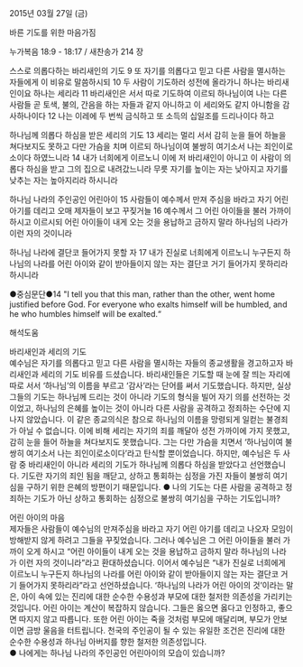 2015년 03월 27일 (금)

바른 기도를 위한 마음가짐 



누가복음 18:9 - 18:17 / 새찬송가 214 장


스스로 의롭다하는 바리새인의 기도
9 또 자기를 의롭다고 믿고 다른 사람을 멸시하는 자들에게 이 비유로 말씀하시되 10 두 사람이 기도하러 성전에 올라가니 하나는 바리새인이요 하나는 세리라 11 바리새인은 서서 따로 기도하여 이르되 하나님이여 나는 다른 사람들 곧 토색, 불의, 간음을 하는 자들과 같지 아니하고 이 세리와도 같지 아니함을 감사하나이다 12 나는 이레에 두 번씩 금식하고 또 소득의 십일조를 드리나이다 하고 

하나님께 의롭다 하심을 받은 세리의 기도 
13 세리는 멀리 서서 감히 눈을 들어 하늘을 쳐다보지도 못하고 다만 가슴을 치며 이르되 하나님이여 불쌍히 여기소서 나는 죄인이로소이다 하였느니라 14 내가 너희에게 이르노니 이에 저 바리새인이 아니고 이 사람이 의롭다 하심을 받고 그의 집으로 내려갔느니라 무릇 자기를 높이는 자는 낮아지고 자기를 낮추는 자는 높아지리라 하시니라 

하나님 나라의 주인공인 어린아이
15 사람들이 예수께서 만져 주심을 바라고 자기 어린 아기를 데리고 오매 제자들이 보고 꾸짖거늘 16 예수께서 그 어린 아이들을 불러 가까이 하시고 이르시되 어린 아이들이 내게 오는 것을 용납하고 금하지 말라 하나님의 나라가 이런 자의 것이니라 

하나님 나라에 결단코 들어가지 못할 자
17 내가 진실로 너희에게 이르노니 누구든지 하나님의 나라를 어린 아이와 같이 받아들이지 않는 자는 결단코 거기 들어가지 못하리라 하시니라 


●중심문단●14 "I tell you that this man, rather than the other, went home justified before God. For everyone who exalts himself will be humbled, and he who humbles himself will be exalted.“

해석도움





바리새인과 세리의 기도  
예수님은 자기를 의롭다고 믿고 다른 사람을 멸시하는 자들의 종교생활을 경고하고자 바리새인과 세리의 기도 비유를 드셨습니다. 바리새인들은 기도할 때 눈에 잘 띄는 자리에 따로 서서 ‘하나님’의 이름을 부르고 ‘감사’라는 단어를 써서 기도했습니다. 하지만, 실상 그들의 기도는 하나님께 드리는 것이 아니라 기도의 형식을 빌어 자기 의를 선전하는 것이었고, 하나님의 은혜를 높이는 것이 아니라 다른 사람을 공격하고 정죄하는 수단에 지나지 않았습니다. 이 같은 종교의식은 참으로 하나님의 이름을 망령되게 일컫는 불경죄가 아닐 수 없습니다. 이에 비해 세리는 자기의 죄를 깨달아 성전 가까이에 가지 못했고, 감히 눈을 들어 하늘을 쳐다보지도 못했습니다. 그는 다만 가슴을 치면서 ‘하나님이여 불쌍히 여기소서 나는 죄인이로소이다’라고 탄식할 뿐이었습니다. 하지만, 예수님은 두 사람 중 바리새인이 아니라 세리의 기도가 하나님께 의롭다 하심을 받았다고 선언했습니다. 기도란 자기의 죄인 됨을 깨닫고, 상하고 통회하는 심정을 가진 자들이 불쌍히 여기심을 구하기 위한 은혜의 방편이기 때문입니다.
● 나의 기도는 다른 사람을 공격하고 정죄하는 기도가 아닌 상하고 통회하는 심정으로 불쌍히 여기심을 구하는 기도입니까? 

어린 아이의 마음  
제자들은 사람들이 예수님의 만져주심을 바라고 자기 어린 아기를 데리고 나오자 모임이 방해받지 않게 하려고 그들을 꾸짖었습니다. 그러나 예수님은 그 어린 아이들을 불러 가까이 오게 하시고 “어린 아이들이 내게 오는 것을 용납하고 금하지 말라 하나님의 나라가 이런 자의 것이니라”라고 환대하셨습니다. 이어서 예수님은 “내가 진실로 너희에게 이르노니 누구든지 하나님의 나라를 어린 아이와 같이 받아들이지 않는 자는 결단코 거기 들어가지 못하리라”라고 선언하셨습니다. ‘하나님의 나라가 어린 아이의 것’이라는 말은, 아이 속에 있는 진리에 대한 순수한 수용성과 부모에 대한 철저한 의존성을 가리키는 것입니다. 어린 아이는 계산이 복잡하지 않습니다. 그들은 옳으면 옳다고 인정하고, 좋으면 따지지 않고 따릅니다. 또한 어린 아이는 죽을 것처럼 부모에 매달리며, 부모가 안보이면 금방 울음을 터트립니다. 천국의 주인공이 될 수 있는 유일한 조건은 진리에 대한 순수한 수용성과 하나님 아버지를 향한 철저한 의존성입니다.  
● 나에게는 하나님 나라의 주인공인 어린아이의 모습이 있습니까?